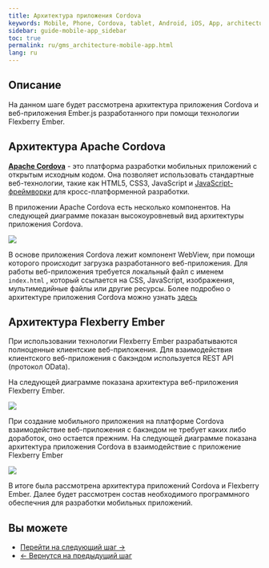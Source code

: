 ```yaml
---
title: Архитектура приложения Cordova
keywords: Mobile, Phone, Cordova, tablet, Android, iOS, App, architecture
sidebar: guide-mobile-app_sidebar
toc: true
permalink: ru/gms_architecture-mobile-app.html
lang: ru
---
```


## Описание

На данном шаге будет рассмотрена архитектура приложения Cordova и веб-приложения Ember.js разработанного при помощи технологии Flexberry Ember.

## Архитектура Apache Cordova

[**Apache Cordova**](http://cordova.apache.org/) - это платформа разработки мобильных приложений с открытым исходным кодом. Она позволяет использовать стандартные веб-технологии, такие как HTML5, CSS3, JavaScript и [JavaScript-фреймворки](https://www.reclamare.ua/blog/javascript-frejmvorki/) для кросс-платформенной разработки.

В приложении Apache Cordova есть несколько компонентов. На следующей диаграмме показан высокоуровневый вид архитектуры приложения Cordova.

![](/images/pages/guides/mobile-app/cordovaapparchitecture-ru.png)

В основе приложения Cordova лежит компонент WebView, при помощи которого происходит загрузка разработанного веб-приложения. Для работы веб-приложения требуется локальный файл с именем `index.html` , который ссылается на CSS, JavaScript, изображения, мультимедийные файлы или другие ресурсы. Более подробно о архитектуре приложения Cordova можно узнать [здесь](https://cordova.apache.org/docs/en/7.x/guide/overview/index.html)

## Архитектура Flexberry Ember

При использовании технологии Flexberry Ember разрабатываются полноценные клиентские веб-приложения. Для взаимодействия клиентского веб-приложения с бакэндом используется REST API (протокол OData).

На следующей диаграмме показана архитектура веб-приложения Flexberry Ember.

![](/images/pages/guides/mobile-app/ember-architecture.PNG)

При создание мобильного приложения на платформе Cordova взаимодействие веб-приложения с бакэндом не требует каких либо доработок, оно остается прежним.
На следующей диаграмме показана архитектура приложения Cordova в взаимодействие с приложение Flexberry Ember

![](/images/pages/guides/mobile-app/cordova-ember-architecture.PNG)

В итоге была рассмотрена архитектура приложений Cordova и Flexberry Ember. Далее будет рассмотрен состав необходимого программного обеспечния для разработки мобильных приложений.

## Вы можете

* [Перейти на следующий шаг ->](gma_po-mobile-app.html)
* [<- Вернутся на предыдущий шаг](gma_landing-page.html)
